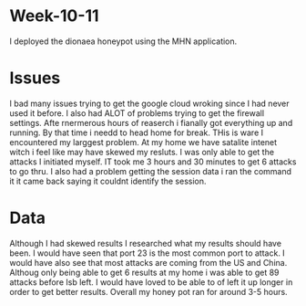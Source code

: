 # Week-10-11
I deployed the dionaea honeypot using the MHN application.
# Issues
I bad many issues trying to get the google cloud wroking since I had never used it before. I also had ALOT of problems trying to get the firewall settings. Afte rnermerous hours of reaserch i fianally got everything up and running. By that time i needd to head home for break. THis is ware I encountered my larggest problem. At my home we have satalite intenet witch i feel like may have skewed my resluts. I was only able to get the attacks I initiated myself. IT took me 3 hours and 30 minutes to get 6 attacks to go thru. I also had a problem getting the session data i ran the command it it came back saying it couldnt identify the session.
# Data
Although I had skewed results I researched what my results should have been. I would have seen that port 23 is the most common port to attack. I would have also see that most attacks are coming from the US and China.
Althoug only being able to get 6 results at my home i was able to get 89 attacks before Isb left. I would have loved to be able to of left it up longer in order to get better results.
Overall my honey pot ran for around 3-5 hours.
